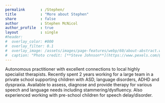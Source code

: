 ```yaml
---
permalink       : /Stephen/
title           : "More about Stephen"
share           : false
author          : Stephen McNicol
author_profile  : true
layout          : single
#header:
#  overlay_color: #000
#  overlay_filter: 0.1
#  overlay_image: /assets/images/page-features/webp/60/about-abstract.webp
#  caption: "Photo credit: [**Steve Johnson**](https://www.pexels.com/@steve)"
---
```

Autonomous practitioner with excellent connections to local highly specialist therapists. Recently spent 2 years working for a large team in a private school supporting children with ASD, language disorders, ADHD and dyspraxia. Available to assess, diagnose and provide therapy for various speech and language needs including stammering/dysfluency. Also experienced working with pre-school children for speech delay/disorder.